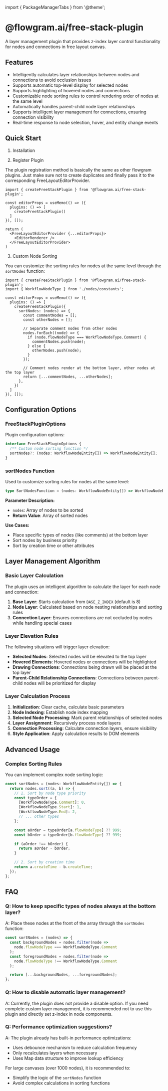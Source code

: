 import { PackageManagerTabs } from '@theme';

# @flowgram.ai/free-stack-plugin

A layer management plugin that provides z-index layer control functionality for nodes and connections in free layout canvas.

## Features

* Intelligently calculates layer relationships between nodes and connections to avoid occlusion issues
* Supports automatic top-level display for selected nodes
* Supports highlighting of hovered nodes and connections
* Customizable node sorting rules to control rendering order of nodes at the same level
* Automatically handles parent-child node layer relationships
* Supports intelligent layer management for connections, ensuring connection visibility
* Real-time response to node selection, hover, and entity change events

## Quick Start

1. Installation

<PackageManagerTabs command="install @flowgram.ai/free-stack-plugin" />

2. Register Plugin

The plugin registration method is basically the same as other flowgram plugins. Just make sure not to create duplicates and finally pass it to the corresponding FreeLayoutEditorProvider.

```tsx
import { createFreeStackPlugin } from '@flowgram.ai/free-stack-plugin';

const editorProps = useMemo(() => ({
  plugins: () => [
    createFreeStackPlugin()
  ]
}), []);

return (
  <FreeLayoutEditorProvider {...editorProps}>
    <EditorRenderer />
  </FreeLayoutEditorProvider>
)
```

3. Custom Node Sorting

You can customize the sorting rules for nodes at the same level through the `sortNodes` function:

```tsx
import { createFreeStackPlugin } from '@flowgram.ai/free-stack-plugin';
import { WorkflowNodeType } from './nodes/constants';

const editorProps = useMemo(() => ({
  plugins: () => [
    createFreeStackPlugin({
      sortNodes: (nodes) => {
        const commentNodes = [];
        const otherNodes = [];

        // Separate comment nodes from other nodes
        nodes.forEach((node) => {
          if (node.flowNodeType === WorkflowNodeType.Comment) {
            commentNodes.push(node);
          } else {
            otherNodes.push(node);
          }
        });

        // Comment nodes render at the bottom layer, other nodes at the top layer
        return [...commentNodes, ...otherNodes];
      },
    })
  ]
}), []);
```

## Configuration Options

### FreeStackPluginOptions

Plugin configuration options:

```typescript
interface FreeStackPluginOptions {
  /** Custom node sorting function */
  sortNodes?: (nodes: WorkflowNodeEntity[]) => WorkflowNodeEntity[];
}
```

### sortNodes Function

Used to customize sorting rules for nodes at the same level:

```typescript
type SortNodesFunction = (nodes: WorkflowNodeEntity[]) => WorkflowNodeEntity[];
```

**Parameter Description:**

* `nodes`: Array of nodes to be sorted
* **Return Value**: Array of sorted nodes

**Use Cases:**

* Place specific types of nodes (like comments) at the bottom layer
* Sort nodes by business priority
* Sort by creation time or other attributes

## Layer Management Algorithm

### Basic Layer Calculation

The plugin uses an intelligent algorithm to calculate the layer for each node and connection:

1. **Base Layer**: Starts calculation from `BASE_Z_INDEX` (default is 8)
2. **Node Layer**: Calculated based on node nesting relationships and sorting rules
3. **Connection Layer**: Ensures connections are not occluded by nodes while handling special cases

### Layer Elevation Rules

The following situations will trigger layer elevation:

* **Selected Nodes**: Selected nodes will be elevated to the top layer
* **Hovered Elements**: Hovered nodes or connections will be highlighted
* **Drawing Connections**: Connections being drawn will be placed at the top layer
* **Parent-Child Relationship Connections**: Connections between parent-child nodes will be prioritized for display

### Layer Calculation Process

1. **Initialization**: Clear cache, calculate basic parameters
2. **Node Indexing**: Establish node index mapping
3. **Selected Node Processing**: Mark parent relationships of selected nodes
4. **Layer Assignment**: Recursively process node layers
5. **Connection Processing**: Calculate connection layers, ensure visibility
6. **Style Application**: Apply calculation results to DOM elements

## Advanced Usage

### Complex Sorting Rules

You can implement complex node sorting logic:

```typescript
const sortNodes = (nodes: WorkflowNodeEntity[]) => {
  return nodes.sort((a, b) => {
    // 1. Sort by node type priority
    const typeOrder = {
      [WorkflowNodeType.Comment]: 0,
      [WorkflowNodeType.Start]: 1,
      [WorkflowNodeType.End]: 2,
      // ... other types
    };

    const aOrder = typeOrder[a.flowNodeType] ?? 999;
    const bOrder = typeOrder[b.flowNodeType] ?? 999;

    if (aOrder !== bOrder) {
      return aOrder - bOrder;
    }

    // 2. Sort by creation time
    return a.createTime - b.createTime;
  });
};
```

## FAQ

### Q: How to keep specific types of nodes always at the bottom layer?

A: Place these nodes at the front of the array through the `sortNodes` function:

```typescript
const sortNodes = (nodes) => {
  const backgroundNodes = nodes.filter(node =>
    node.flowNodeType === WorkflowNodeType.Comment
  );
  const foregroundNodes = nodes.filter(node =>
    node.flowNodeType !== WorkflowNodeType.Comment
  );

  return [...backgroundNodes, ...foregroundNodes];
};
```

### Q: How to disable automatic layer management?

A: Currently, the plugin does not provide a disable option. If you need complete custom layer management, it is recommended not to use this plugin and directly set z-index in node components.

### Q: Performance optimization suggestions?

A: The plugin already has built-in performance optimizations:

* Uses debounce mechanism to reduce calculation frequency
* Only recalculates layers when necessary
* Uses Map data structure to improve lookup efficiency

For large canvases (over 1000 nodes), it is recommended to:

* Simplify the logic of the `sortNodes` function
* Avoid complex calculations in sorting functions
